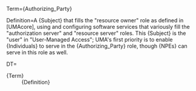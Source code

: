 Term={Authorizing_Party}

Definition=A {Subject} that fills the "resource owner" role as defined in [UMAcore], using and configuring software services that variously fill the "authorization server" and "resource server" roles. This {Subject} is the "user" in "User-Managed Access"; UMA's first priority is to enable {Individuals} to serve in the {Authorizing_Party} role, though {NPEs} can serve in this role as well. 

DT=<dt>{Term}</dt><dd>{Definition}</dd>
